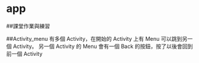 # app
##課堂作業與練習

##Activity_menu
有多個 Activity，在開始的 Activity 上有 Menu 可以跳到另一個 Activity。
另一個 Activity 的 Menu 會有一個 Back 的按鈕，按了以後會回到前一個 Activity 
